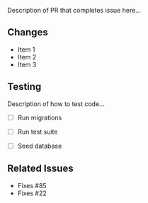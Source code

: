 Description of PR that completes issue here...

## Changes

- Item 1
- Item 2
- Item 3

## Testing

Description of how to test code...

- [ ] Run migrations
- [ ] Run test suite
- [ ] Seed database


## Related Issues

- Fixes #85
- Fixes #22